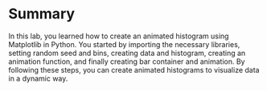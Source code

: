 # Summary

In this lab, you learned how to create an animated histogram using Matplotlib in Python. You started by importing the necessary libraries, setting random seed and bins, creating data and histogram, creating an animation function, and finally creating bar container and animation. By following these steps, you can create animated histograms to visualize data in a dynamic way.
